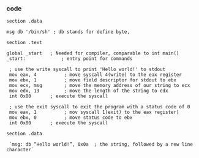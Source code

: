 ### code

`section .data `

  `msg db '/bin/sh' ; db stands for define byte,` 

`section .text`

  `global _start   ; Needed for compiler, comparable to int main()
_start:             ; entry point for commands`

     ; use the write syscall to print 'Hello world!' to stdout
     mov eax, 4          ; move syscall 4(write) to the eax register
     mov ebx, 1          ; move field descriptor for stdout to ebx
     mov ecx, msg        ; move the memory address of our string to ecx
     mov edx, 13         ; move the length of the string to edx
     int 0x80       ; execute the syscall
 
     ; use the exit syscall to exit the program with a status code of 0
     mov eax, 1          ; mov syscall 1(exit) to the eax register)
     mov ebx, 0          ; move status code to ebx
     int 0x80       ; execute the syscall
     
`section .data`

     `msg: db “Hello world!”, 0x0a  ; the string, followed by a new line character`

